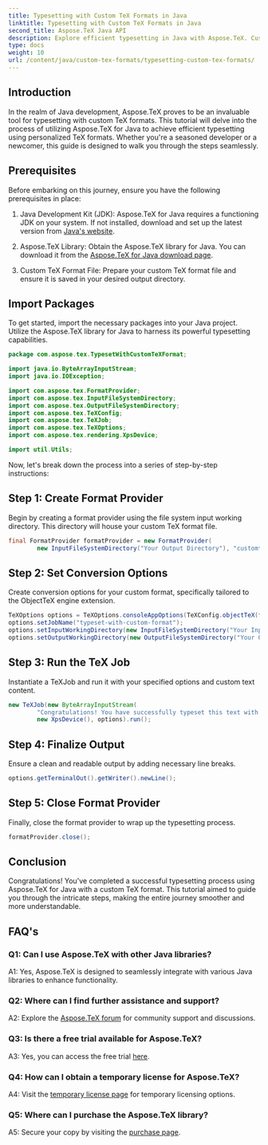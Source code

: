 ```yaml
---
title: Typesetting with Custom TeX Formats in Java
linktitle: Typesetting with Custom TeX Formats in Java
second_title: Aspose.TeX Java API
description: Explore efficient typesetting in Java with Aspose.TeX. Custom TeX formats made easy. Download now for a seamless development experience.
type: docs
weight: 10
url: /content/java/custom-tex-formats/typesetting-custom-tex-formats/
---
```

## Introduction

In the realm of Java development, Aspose.TeX proves to be an invaluable tool for typesetting with custom TeX formats. This tutorial will delve into the process of utilizing Aspose.TeX for Java to achieve efficient typesetting using personalized TeX formats. Whether you're a seasoned developer or a newcomer, this guide is designed to walk you through the steps seamlessly.

## Prerequisites

Before embarking on this journey, ensure you have the following prerequisites in place:

1. Java Development Kit (JDK): Aspose.TeX for Java requires a functioning JDK on your system. If not installed, download and set up the latest version from [Java's website](https://www.oracle.com/java/technologies/javase-downloads.html).

2. Aspose.TeX Library: Obtain the Aspose.TeX library for Java. You can download it from the [Aspose.TeX for Java download page](https://releases.aspose.com/tex/java/).

3. Custom TeX Format File: Prepare your custom TeX format file and ensure it is saved in your desired output directory.

## Import Packages

To get started, import the necessary packages into your Java project. Utilize the Aspose.TeX library for Java to harness its powerful typesetting capabilities.

```java
package com.aspose.tex.TypesetWithCustomTeXFormat;

import java.io.ByteArrayInputStream;
import java.io.IOException;

import com.aspose.tex.FormatProvider;
import com.aspose.tex.InputFileSystemDirectory;
import com.aspose.tex.OutputFileSystemDirectory;
import com.aspose.tex.TeXConfig;
import com.aspose.tex.TeXJob;
import com.aspose.tex.TeXOptions;
import com.aspose.tex.rendering.XpsDevice;

import util.Utils;
```

Now, let's break down the process into a series of step-by-step instructions:

## Step 1: Create Format Provider

Begin by creating a format provider using the file system input working directory. This directory will house your custom TeX format file.

```java
final FormatProvider formatProvider = new FormatProvider(
		new InputFileSystemDirectory("Your Output Directory"), "customtex");
```

## Step 2: Set Conversion Options

Create conversion options for your custom format, specifically tailored to the ObjectTeX engine extension.

```java
TeXOptions options = TeXOptions.consoleAppOptions(TeXConfig.objectTeX(formatProvider));
options.setJobName("typeset-with-custom-format");
options.setInputWorkingDirectory(new InputFileSystemDirectory("Your Input Directory"));
options.setOutputWorkingDirectory(new OutputFileSystemDirectory("Your Output Directory"));
```

## Step 3: Run the TeX Job

Instantiate a TeXJob and run it with your specified options and custom text content.

```java
new TeXJob(new ByteArrayInputStream(
        "Congratulations! You have successfully typeset this text with your own TeX format!\\end".getBytes("ASCII")),
        new XpsDevice(), options).run();
```

## Step 4: Finalize Output

Ensure a clean and readable output by adding necessary line breaks.

```java
options.getTerminalOut().getWriter().newLine();
```

## Step 5: Close Format Provider

Finally, close the format provider to wrap up the typesetting process.

```java
formatProvider.close();
```

## Conclusion

Congratulations! You've completed a successful typesetting process using Aspose.TeX for Java with a custom TeX format. This tutorial aimed to guide you through the intricate steps, making the entire journey smoother and more understandable.

## FAQ's

### Q1: Can I use Aspose.TeX with other Java libraries?

A1: Yes, Aspose.TeX is designed to seamlessly integrate with various Java libraries to enhance functionality.

### Q2: Where can I find further assistance and support?

A2: Explore the [Aspose.TeX forum](https://forum.aspose.com/c/tex/47) for community support and discussions.

### Q3: Is there a free trial available for Aspose.TeX?

A3: Yes, you can access the free trial [here](https://releases.aspose.com/).

### Q4: How can I obtain a temporary license for Aspose.TeX?

A4: Visit the [temporary license page](https://purchase.aspose.com/temporary-license/) for temporary licensing options.

### Q5: Where can I purchase the Aspose.TeX library?

A5: Secure your copy by visiting the [purchase page](https://purchase.aspose.com/buy).